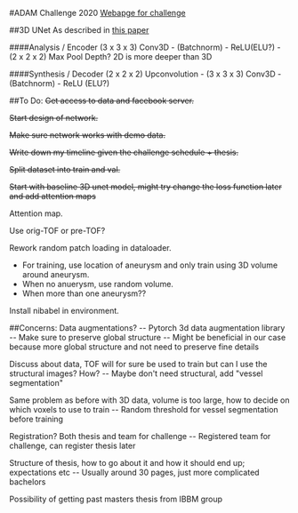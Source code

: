 #ADAM Challenge 2020
[Webapge for challenge](http://adam.isi.uu.nl/)

##3D UNet
As described in [this paper](https://arxiv.org/abs/1606.06650)

####Analysis / Encoder
(3 x 3 x 3) Conv3D  - (Batchnorm) - ReLU(ELU?) - (2 x 2 x 2) Max Pool
Depth? 2D is more deeper than 3D

####Synthesis / Decoder
(2 x 2 x 2) Upconvolution - (3 x 3 x 3) Conv3D - (Batchnorm) - ReLU (ELU?)

##To Do:
~~Get access to data and facebook server.~~

~~Start design of network.~~

~~Make sure network works with demo data.~~

~~Write down my timeline given the challenge schedule + thesis.~~

~~Split dataset into train and val.~~

~~Start with baseline 3D unet model, might try change the loss function later and add attention maps~~

Attention map.

Use orig-TOF or pre-TOF?

Rework random patch loading in dataloader.

- For training, use location of aneurysm and only train using 3D volume around aneurysm.
- When no anuerysm, use random volume.
- When more than one aneurysm??

Install nibabel in environment.

##Concerns:
Data augmentations?
-- Pytorch 3d data augmentation library
-- Make sure to preserve global structure
-- Might be beneficial in our case because more global structure and not need to preserve fine details

Discuss about data, TOF will for sure be used to train but can I use the structural images? How?
-- Maybe don't need structural, add "vessel segmentation"

Same problem as before with 3D data, volume is too large, how to decide on which voxels to use to train
-- Random threshold for vessel segmentation before training

Registration? Both thesis and team for challenge
-- Registered team for challenge, can register thesis later

Structure of thesis, how to go about it and how it should end up; expectations etc
-- Usually around 30 pages, just more complicated bachelors

Possibility of getting past masters thesis from IBBM group